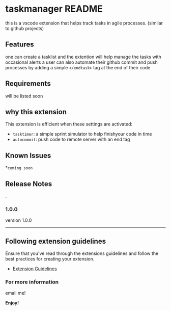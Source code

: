 # taskmanager README
this is a vscode extension that helps track tasks in agile processes. (similar to github projects)
  
## Features
one can create a tasklist and the extention will help manage the tasks with occasional alerts
a user can also automate their github commit and push processes by adding a simple `</endtask>` tag at the end of their code


## Requirements
will be listed soon
## why this extension


This extension is efficient when these settings are activated:

* `tasktimer`: a simple sprint simulator to help finishyour code in time
* `autocommit`: push code to remote server with an end tag

## Known Issues

*`coming soon`

## Release Notes
.

### 1.0.0

version 1.0.0


-----------------------------------------------------------------------------------------------------------
## Following extension guidelines

Ensure that you've read through the extensions guidelines and follow the best practices for creating your extension.

* [Extension Guidelines](https://code.visualstudio.com/api/references/extension-guidelines)


### For more information

email me!


**Enjoy!**
